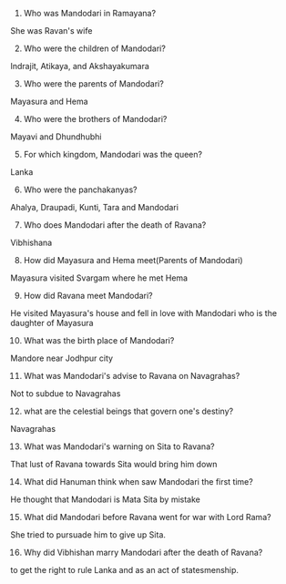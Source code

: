 
1) Who was Mandodari in Ramayana?

She was Ravan's wife

2) Who were the children of Mandodari?

Indrajit, Atikaya, and Akshayakumara

3) Who were the parents of Mandodari?

Mayasura and Hema

4) Who were the brothers of Mandodari?

Mayavi and Dhundhubhi

5) For which kingdom, Mandodari was the queen?

Lanka

6) Who were the panchakanyas?

Ahalya, Draupadi, Kunti, Tara and Mandodari

7) Who does Mandodari after the death of Ravana?

Vibhishana

8) How did Mayasura and Hema meet(Parents of Mandodari)

Mayasura visited Svargam where he met Hema

9) How did Ravana meet Mandodari?

He visited Mayasura's house and fell in love with Mandodari who is the daughter of Mayasura

10) What was the birth place of Mandodari?

Mandore near Jodhpur city

11) What was Mandodari's advise to Ravana on Navagrahas?

Not to subdue to Navagrahas

12) what are the celestial beings that govern one's destiny?

Navagrahas

13) What was Mandodari's warning on Sita to Ravana?

That lust of Ravana towards Sita would bring him down

14) What did Hanuman think when saw Mandodari the first time?

He thought that Mandodari is Mata Sita by mistake

15) What did Mandodari before Ravana went for war with Lord Rama?

She tried to pursuade him to give up Sita.

16) Why did Vibhishan marry Mandodari after the death of Ravana?

to get the right to rule Lanka and as an act of statesmenship.
